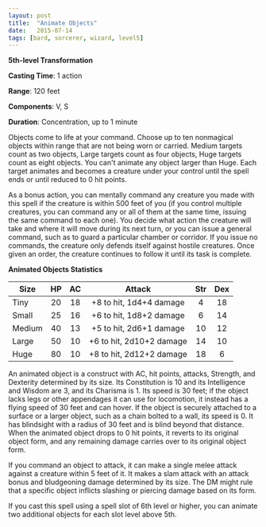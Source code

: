 ```yaml
---
layout: post
title:  "Animate Objects"
date:   2015-07-14
tags: [bard, sorcerer, wizard, level5]
---
```


**5th-level Transformation**

**Casting Time**: 1 action

**Range**: 120 feet

**Components**: V, S

**Duration**: Concentration, up to 1 minute

Objects come to life at your command. Choose up to ten nonmagical objects within range that are not being worn or carried. Medium targets count as two objects, Large targets count as four objects, Huge targets count as eight objects. You can't animate any object larger than Huge. Each target animates and becomes a creature under your control until the spell ends or until reduced to 0 hit points.

As a bonus action, you can mentally command any creature you made with this spell if the creature is within 500 feet of you (if you control multiple creatures, you can command any or all of them at the same time, issuing the same command to each one). You decide what action the creature will take and where it will move during its next turn, or you can issue a general command, such as to guard a particular chamber or corridor. If you issue no commands, the creature only defends itself against hostile creatures. Once given an order, the creature continues to follow it until its task is complete.

**Animated Objects Statistics**

| Size   | HP | AC | Attack                   | Str | Dex |
| ------ |:--:|:--:|:------------------------:|:---:|:---:|
| Tiny   | 20 | 18 | +8 to hit, 1d4+4 damage  |   4 |  18 |
| Small  | 25 | 16 | +6 to hit, 1d8+2 damage  |   6 |  14 |
| Medium | 40 | 13 | +5 to hit, 2d6+1 damage  |  10 |  12 |
| Large  | 50 | 10 | +6 to hit, 2d10+2 damage |  14 |  10 |
| Huge   | 80 | 10 | +8 to hit, 2d12+2 damage |  18 |   6 |

An animated object is a construct with AC, hit points, attacks, Strength, and Dexterity determined by its size. Its Constitution is 10 and its Intelligence and Wisdom are 3, and its Charisma is 1. Its speed is 30 feet; if the object lacks legs or other appendages it can use for locomotion, it instead has a flying speed of 30 feet and can hover. If the object is securely attached to a surface or a larger object, such as a chain bolted to a wall, its speed is 0. It has blindsight with a radius of 30 feet and is blind beyond that distance. When the animated object drops to 0 hit points, it reverts to its original object form, and any remaining damage carries over to its original object form.

If you command an object to attack, it can make a single melee attack against a creature within 5 feet of it. It makes a slam attack with an attack bonus and bludgeoning damage determined by its size. The DM might rule that a specific object inflicts slashing or piercing damage based on its form.

If you cast this spell using a spell slot of 6th level or higher, you can animate two additional objects for each slot level above 5th.